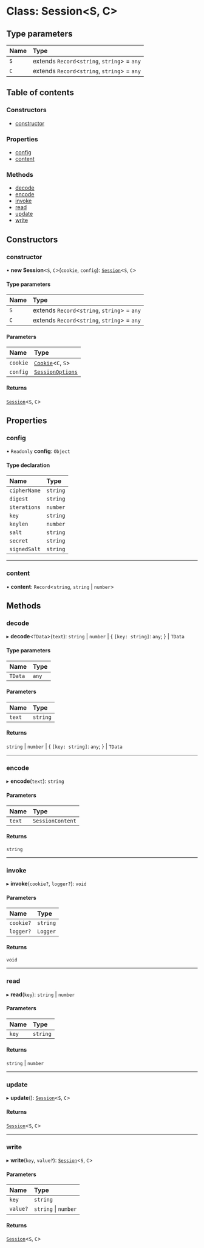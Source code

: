 # Class: Session\<S, C\>

## Type parameters

| Name | Type |
| :------ | :------ |
| `S` | extends `Record`\<`string`, `string`\> = `any` |
| `C` | extends `Record`\<`string`, `string`\> = `any` |

## Table of contents

### Constructors

- [constructor](Session.md#constructor)

### Properties

- [config](Session.md#config)
- [content](Session.md#content)

### Methods

- [decode](Session.md#decode)
- [encode](Session.md#encode)
- [invoke](Session.md#invoke)
- [read](Session.md#read)
- [update](Session.md#update)
- [write](Session.md#write)

## Constructors

### constructor

• **new Session**\<`S`, `C`\>(`cookie`, `config`): [`Session`](Session.md)\<`S`, `C`\>

#### Type parameters

| Name | Type |
| :------ | :------ |
| `S` | extends `Record`\<`string`, `string`\> = `any` |
| `C` | extends `Record`\<`string`, `string`\> = `any` |

#### Parameters

| Name | Type |
| :------ | :------ |
| `cookie` | [`Cookie`](Cookie.md)\<`C`, `S`\> |
| `config` | [`SessionOptions`](../#sessionoptions) |

#### Returns

[`Session`](Session.md)\<`S`, `C`\>

## Properties

### config

• `Readonly` **config**: `Object`

#### Type declaration

| Name | Type |
| :------ | :------ |
| `cipherName` | `string` |
| `digest` | `string` |
| `iterations` | `number` |
| `key` | `string` |
| `keylen` | `number` |
| `salt` | `string` |
| `secret` | `string` |
| `signedSalt` | `string` |

___

### content

• **content**: `Record`\<`string`, `string` \| `number`\>

## Methods

### decode

▸ **decode**\<`TData`\>(`text`): `string` \| `number` \| \{ `[key: string]`: `any`;  } \| `TData`

#### Type parameters

| Name | Type |
| :------ | :------ |
| `TData` | `any` |

#### Parameters

| Name | Type |
| :------ | :------ |
| `text` | `string` |

#### Returns

`string` \| `number` \| \{ `[key: string]`: `any`;  } \| `TData`

___

### encode

▸ **encode**(`text`): `string`

#### Parameters

| Name | Type |
| :------ | :------ |
| `text` | `SessionContent` |

#### Returns

`string`

___

### invoke

▸ **invoke**(`cookie?`, `logger?`): `void`

#### Parameters

| Name | Type |
| :------ | :------ |
| `cookie?` | `string` |
| `logger?` | `Logger` |

#### Returns

`void`

___

### read

▸ **read**(`key`): `string` \| `number`

#### Parameters

| Name | Type |
| :------ | :------ |
| `key` | `string` |

#### Returns

`string` \| `number`

___

### update

▸ **update**(): [`Session`](Session.md)\<`S`, `C`\>

#### Returns

[`Session`](Session.md)\<`S`, `C`\>

___

### write

▸ **write**(`key`, `value?`): [`Session`](Session.md)\<`S`, `C`\>

#### Parameters

| Name | Type |
| :------ | :------ |
| `key` | `string` |
| `value?` | `string` \| `number` |

#### Returns

[`Session`](Session.md)\<`S`, `C`\>
